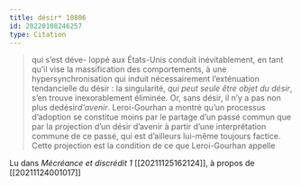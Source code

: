 ```yaml
---
title: désir* 10806
id: 20220108246257
type: Citation
---
```


> qui s’est déve- loppé aux États-Unis conduit inévitablement, en tant qu’il vise la massification des comportements, à une hypersynchronisation qui induit nécessairement l’exténuation tendancielle du désir : la singularité, *qui peut seule être objet du désir*, s’en trouve inexorablement éliminée. Or, sans désir, il n’y a pas non plus dedésir*d'avenir*. Leroi-Gourhan a montré qu’un processus d’adoption se constitue moins par le partage d’un passé commun que par la projection d’un désir d’avenir à partir d’une interprétation commune de ce passé, qui est d’ailleurs lui-même toujours factice. Cette projection est la condition de ce que Leroi-Gourhan appelle

Lu dans *Mécréance et discrédit 1* [[20211125162124]], à propos de [[20211124001017]]